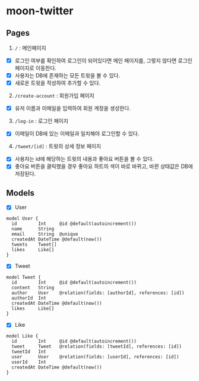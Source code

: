 # moon-twitter

## Pages

1. `/` : 메인페이지

- [x] 로그인 여부를 확인하여 로그인이 되어있다면 메인 페이지를, 그렇지 않다면 로그인 페이지로 이동한다.
- [x] 사용자는 DB에 존재하는 모든 트윗을 볼 수 있다.
- [x] 새로운 트윗을 작성하여 추가할 수 있다.

2. `/create-account` : 회원가입 페이지

- [x] 유저 이름과 이메일을 입력하여 회원 계정을 생성한다.

3. `/log-in` : 로그인 페이지

- [x] 이메일이 DB에 있는 이메일과 일치해야 로그인할 수 있다.

4. `/tweet/[id]` : 트윗의 상세 정보 페이지

- [x] 사용자는 id에 해당하는 트윗의 내용과 좋아요 버튼을 볼 수 있다.
- [x] 좋아요 버튼을 클릭했을 경우 좋아요 하트의 색이 바로 바뀌고, 바뀐 상태값은 DB에 저장된다.

## Models

- [x] User

```prisma
model User {
  id        Int     @id @default(autoincrement())
  name      String
  email     String  @unique
  createdAt DateTime @default(now())
  tweets    Tweet[]
  likes     Like[]
}
```

- [x] Tweet

```prisma
model Tweet {
  id        Int     @id @default(autoincrement())
  content   String
  author    User    @relation(fields: [authorId], references: [id])
  authorId  Int
  createdAt DateTime @default(now())
  likes     Like[]
}
```

- [x] Like

```prisma
model Like {
  id        Int     @id @default(autoincrement())
  tweet     Tweet   @relation(fields: [tweetId], references: [id])
  tweetId   Int
  user      User    @relation(fields: [userId], references: [id])
  userId    Int
  createdAt DateTime @default(now())
}
```
